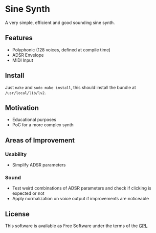 Sine Synth
===========

A very simple, efficient and good sounding sine synth.

Features
--------

- Polyphonic (128 voices, defined at compile time)
- ADSR Envelope
- MIDI Input

Install
-------

Just `make` and `sudo make install`, this should install the bundle at `/usr/local/lib/lv2`.

Motivation
----------

- Educational purposes
- PoC for a more complex synth

Areas of Improvement
--------------------

### Usability

- Simplify ADSR parameters

### Sound

- Test weird combinations of ADSR parameters and check if clicking is expected or not
- Apply normalization on voice output if improvements are noticeable

License
-------

This software is available as Free Software under the terms of the [GPL](https://opensource.org/licenses/GPL-3.0).
